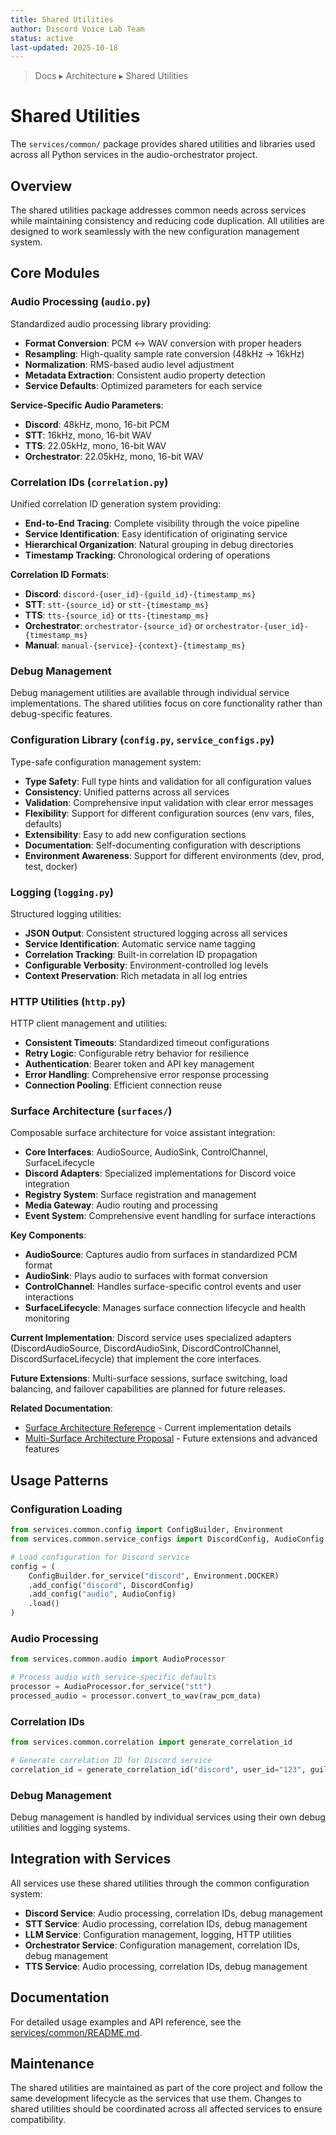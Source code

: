 ```yaml
---
title: Shared Utilities
author: Discord Voice Lab Team
status: active
last-updated: 2025-10-18
---
```


<!-- markdownlint-disable-next-line MD041 -->
> Docs ▸ Architecture ▸ Shared Utilities

# Shared Utilities

The `services/common/` package provides shared utilities and libraries used across all Python services in the audio-orchestrator project.

## Overview

The shared utilities package addresses common needs across services while maintaining consistency and reducing code duplication. All utilities are designed to work seamlessly with the new configuration management system.

## Core Modules

### Audio Processing (`audio.py`)

Standardized audio processing library providing:

-  **Format Conversion**: PCM ↔ WAV conversion with proper headers
-  **Resampling**: High-quality sample rate conversion (48kHz → 16kHz)
-  **Normalization**: RMS-based audio level adjustment
-  **Metadata Extraction**: Consistent audio property detection
-  **Service Defaults**: Optimized parameters for each service

**Service-Specific Audio Parameters**:

-  **Discord**: 48kHz, mono, 16-bit PCM
-  **STT**: 16kHz, mono, 16-bit WAV
-  **TTS**: 22.05kHz, mono, 16-bit WAV
-  **Orchestrator**: 22.05kHz, mono, 16-bit WAV

### Correlation IDs (`correlation.py`)

Unified correlation ID generation system providing:

-  **End-to-End Tracing**: Complete visibility through the voice pipeline
-  **Service Identification**: Easy identification of originating service
-  **Hierarchical Organization**: Natural grouping in debug directories
-  **Timestamp Tracking**: Chronological ordering of operations

**Correlation ID Formats**:

-  **Discord**: `discord-{user_id}-{guild_id}-{timestamp_ms}`
-  **STT**: `stt-{source_id}` or `stt-{timestamp_ms}`
-  **TTS**: `tts-{source_id}` or `tts-{timestamp_ms}`
-  **Orchestrator**: `orchestrator-{source_id}` or `orchestrator-{user_id}-{timestamp_ms}`
-  **Manual**: `manual-{service}-{context}-{timestamp_ms}`

### Debug Management

Debug management utilities are available through individual service implementations. The shared utilities focus on core functionality rather than debug-specific features.

### Configuration Library (`config.py`, `service_configs.py`)

Type-safe configuration management system:

-  **Type Safety**: Full type hints and validation for all configuration values
-  **Consistency**: Unified patterns across all services
-  **Validation**: Comprehensive input validation with clear error messages
-  **Flexibility**: Support for different configuration sources (env vars, files, defaults)
-  **Extensibility**: Easy to add new configuration sections
-  **Documentation**: Self-documenting configuration with descriptions
-  **Environment Awareness**: Support for different environments (dev, prod, test, docker)

### Logging (`logging.py`)

Structured logging utilities:

-  **JSON Output**: Consistent structured logging across all services
-  **Service Identification**: Automatic service name tagging
-  **Correlation Tracking**: Built-in correlation ID propagation
-  **Configurable Verbosity**: Environment-controlled log levels
-  **Context Preservation**: Rich metadata in all log entries

### HTTP Utilities (`http.py`)

HTTP client management and utilities:

-  **Consistent Timeouts**: Standardized timeout configurations
-  **Retry Logic**: Configurable retry behavior for resilience
-  **Authentication**: Bearer token and API key management
-  **Error Handling**: Comprehensive error response processing
-  **Connection Pooling**: Efficient connection reuse

### Surface Architecture (`surfaces/`)

Composable surface architecture for voice assistant integration:

-  **Core Interfaces**: AudioSource, AudioSink, ControlChannel, SurfaceLifecycle
-  **Discord Adapters**: Specialized implementations for Discord voice integration
-  **Registry System**: Surface registration and management
-  **Media Gateway**: Audio routing and processing
-  **Event System**: Comprehensive event handling for surface interactions

**Key Components**:

-  **AudioSource**: Captures audio from surfaces in standardized PCM format
-  **AudioSink**: Plays audio to surfaces with format conversion
-  **ControlChannel**: Handles surface-specific control events and user interactions
-  **SurfaceLifecycle**: Manages surface connection lifecycle and health monitoring

**Current Implementation**: Discord service uses specialized adapters (DiscordAudioSource, DiscordAudioSink, DiscordControlChannel, DiscordSurfaceLifecycle) that implement the core interfaces.

**Future Extensions**: Multi-surface sessions, surface switching, load balancing, and failover capabilities are planned for future releases.

**Related Documentation**:

-  [Surface Architecture Reference](../reference/surface-architecture.md) - Current implementation details
-  [Multi-Surface Architecture Proposal](../proposals/multi-surface-architecture.md) - Future extensions and advanced features

## Usage Patterns

### Configuration Loading

```python
from services.common.config import ConfigBuilder, Environment
from services.common.service_configs import DiscordConfig, AudioConfig

# Load configuration for Discord service
config = (
    ConfigBuilder.for_service("discord", Environment.DOCKER)
    .add_config("discord", DiscordConfig)
    .add_config("audio", AudioConfig)
    .load()
)
```

### Audio Processing

```python
from services.common.audio import AudioProcessor

# Process audio with service-specific defaults
processor = AudioProcessor.for_service("stt")
processed_audio = processor.convert_to_wav(raw_pcm_data)
```

### Correlation IDs

```python
from services.common.correlation import generate_correlation_id

# Generate correlation ID for Discord service
correlation_id = generate_correlation_id("discord", user_id="123", guild_id="456")
```

### Debug Management

Debug management is handled by individual services using their own debug utilities and logging systems.

## Integration with Services

All services use these shared utilities through the common configuration system:

-  **Discord Service**: Audio processing, correlation IDs, debug management
-  **STT Service**: Audio processing, correlation IDs, debug management
-  **LLM Service**: Configuration management, logging, HTTP utilities
-  **Orchestrator Service**: Configuration management, correlation IDs, debug management
-  **TTS Service**: Audio processing, correlation IDs, debug management

## Documentation

For detailed usage examples and API reference, see the [services/common/README.md](../../services/common/README.md).

## Maintenance

The shared utilities are maintained as part of the core project and follow the same development lifecycle as the services that use them. Changes to shared utilities should be coordinated across all affected services to ensure compatibility.
